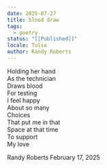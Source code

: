 ```yaml
---
date: 2025-07-27
title: blood draw
tags:
  - poetry
status: "[[Published]]"
locale: Tulsa
author: Randy Roberts
---
```

Holding her hand  
As the technician   
Draws blood   
For testing   
I feel happy   
About so many   
Choices  
That put me in that   
Space at that time  
To support  
My love   
    
Randy Roberts February 17, 2025  
  


